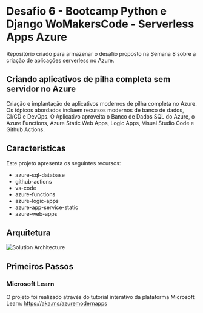 # Desafio 6 - Bootcamp Python e Django WoMakersCode - Serverless Apps Azure

Repositório criado para armazenar o desafio proposto na Semana 8 sobre a criação de aplicações serverless no Azure.

## Criando aplicativos de pilha completa sem servidor no Azure

Criação e implantação de aplicativos modernos de pilha completa no Azure. Os tópicos abordados incluem recursos modernos de banco de dados, CI/CD e DevOps. O Aplicativo aproveita o Banco de Dados SQL do Azure, o Azure Functions, Azure Static Web Apps, Logic Apps, Visual Studio Code e Github Actions.

## Características

Este projeto apresenta os seguintes recursos:

- azure-sql-database
- github-actions
- vs-code
- azure-functions
- azure-logic-apps
- azure-app-service-static
- azure-web-apps

## Arquitetura

![Solution Architecture](./documents/catch-the-bus-architecture.svg)

## Primeiros Passos

### Microsoft Learn

O projeto foi realizado através do tutorial interativo da plataforma Microsoft Learn: https://aka.ms/azuremodernapps
